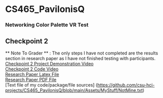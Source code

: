 # CS465_PavilonisQ

### Networking Color Palette VR Test

## Checkpoint 2 

** Note To Grader ** : The only steps I have not completed are the results section in research paper as I have not finished testing with participants. <br>
[Checkpoint 2 Project Demonstration Video](https://youtu.be/PAyXtNHcipc) <br>
[Checkpoint 2 Code Video](https://youtu.be/37n4za1-ZTI) <br>
[Research Paper Latex File](https://github.com/csu-hci-projects/CS465_PavilonisQ/blob/main/ResearchPaper/CS_465_Pavilonis_Quintin_Research_Paper.tex) <br>
[Research Paper PDF File](https://github.com/csu-hci-projects/CS465_PavilonisQ/blob/main/ResearchPaper/CS_465_Pavilonis_Quintin_Research_Paper.pdf) <br>
[Text file of my code/package/file sources] (https://github.com/csu-hci-projects/CS465_PavilonisQ/blob/main/Assets/MyStuff/NotMine.txt)

